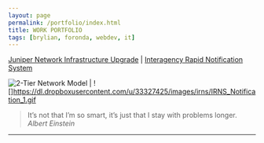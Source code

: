 ```yaml
---
layout: page
permalink: /portfolio/index.html
title: WORK PORTFOLIO
tags: [brylian, foronda, webdev, it]
---
```


[Juniper Network Infrastructure Upgrade](http://brylianforonda.com/it/2016/05/network-infrastructure-upgrade-overview) | [Interagency Rapid Notification System]()

![2-Tier Network Model](https://dl.dropboxusercontent.com/u/33327425/images/it/2-Tier_Network_Design.png) | ![]https://dl.dropboxusercontent.com/u/33327425/images/irns/IRNS_Notification_1.gif

 > It’s not that I’m so smart, it’s just that I stay with problems longer. 
<cite>Albert Einstein</cite>
___

